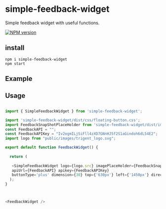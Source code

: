# simple-feedback-widget

Simple feedback widget with useful functions.

[![NPM version][npm-image]][npm-url]

[npm-image]: http://img.shields.io/npm/v/rc-table.svg?style=flat-square
[npm-url]: https://www.npmjs.com/package/simple-feedback-widget

## install

```
npm i simple-feedback-widget
npm start
```

## Example


## Usage
```js

import { SimpleFeedbackWidget } from 'simple-feedback-widget';

import 'simple-feedback-widget/dist/css/floating-button.css';
import FeedbackSnapShotPlaceHolder from 'simple-feedback-widget/dist/images/image-placeholder.jpg';
const FeedbackAPI = "";
const FeedbackAPIKey = "Iv2ogmILjSiFll4zXD7GNnHJ5f2S1aGindoh6dL54E2";
import logo from "public/images/trigent_logo.svg";

export default function FeedbackWidget() {
  
  return (
      
   <SimpleFeedbackWidget logo={logo.src} imagePlaceHolder={FeedbackSnapShotPlaceHolder} 
   apiUrl={FeedbackAPI} apikey={FeedbackAPIKey}
   buttonType='plus' dimension={30} top={'630px'} left={'1450px'} direction="right"/>
  );
}



<FeedbackWidget />
     


```


